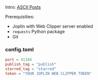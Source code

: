 Intro: [ASCII Posts](https://ascii.mcejp.com/posts/ASCII-Posts.html)

Prerequisities:
- Joplin with Web Clipper server enabled
- `requests` Python package
- Git

### config.toml

```toml
port = 41184
publish_tag = "publish"
starred_tag = "starred"
token = "YOUR JOPLIN WEB CLIPPER TOKEN"
```
